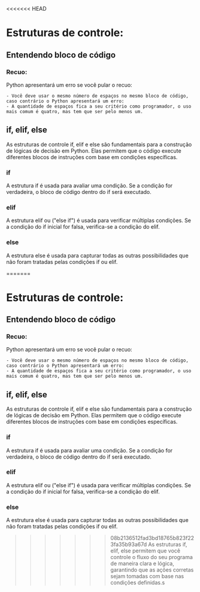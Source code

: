 <<<<<<< HEAD
# Estruturas de controle: 

## Entendendo bloco de código

### Recuo:
Python apresentará um erro se você pular o recuo:

    - Você deve usar o mesmo número de espaços no mesmo bloco de código, caso contrário o Python apresentará um erro:
    - A quantidade de espaços fica a seu critério como programador, o uso mais comum é quatro, mas tem que ser pelo menos um.

## if, elif, else
As estruturas de controle if, elif e else são fundamentais para a construção de lógicas de decisão em Python. Elas permitem que o código execute diferentes blocos de instruções com base em condições específicas.

### if
A estrutura if é usada para avaliar uma condição. Se a condição for verdadeira, o bloco de código dentro do if será executado.

### elif
A estrutura elif ou ("else if") é usada para verificar múltiplas condições. Se a condição do if inicial for falsa, verifica-se a condição do elif.

### else
A estrutura else é usada para capturar todas as outras possibilidades que não foram tratadas pelas condições if ou elif.

=======
# Estruturas de controle: 

## Entendendo bloco de código

### Recuo:
Python apresentará um erro se você pular o recuo:

    - Você deve usar o mesmo número de espaços no mesmo bloco de código, caso contrário o Python apresentará um erro:
    - A quantidade de espaços fica a seu critério como programador, o uso mais comum é quatro, mas tem que ser pelo menos um.

## if, elif, else
As estruturas de controle if, elif e else são fundamentais para a construção de lógicas de decisão em Python. Elas permitem que o código execute diferentes blocos de instruções com base em condições específicas.

### if
A estrutura if é usada para avaliar uma condição. Se a condição for verdadeira, o bloco de código dentro do if será executado.

### elif
A estrutura elif ou ("else if") é usada para verificar múltiplas condições. Se a condição do if inicial for falsa, verifica-se a condição do elif.

### else
A estrutura else é usada para capturar todas as outras possibilidades que não foram tratadas pelas condições if ou elif.

>>>>>>> 08b2136512fad3bd18765b823f223fa35b93a67d
As estruturas if, elif, else permitem que você controle o fluxo do seu programa de maneira clara e lógica, garantindo que as ações corretas sejam tomadas com base nas condições definidas.s